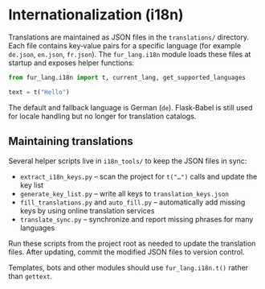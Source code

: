 # Internationalization (i18n)

Translations are maintained as JSON files in the `translations/` directory. Each
file contains key‑value pairs for a specific language (for example
`de.json`, `en.json`, `fr.json`). The `fur_lang.i18n` module loads these files at
startup and exposes helper functions:

```python
from fur_lang.i18n import t, current_lang, get_supported_languages

text = t("Hello")
```

The default and fallback language is German (`de`). Flask‑Babel is still used for
locale handling but no longer for translation catalogs.

## Maintaining translations

Several helper scripts live in `i18n_tools/` to keep the JSON files in sync:

- `extract_i18n_keys.py` – scan the project for `t("…")` calls and update the
  key list
- `generate_key_list.py` – write all keys to `translation_keys.json`
- `fill_translations.py` and `auto_fill.py` – automatically add missing keys by
  using online translation services
- `translate_sync.py` – synchronize and report missing phrases for many
  languages

Run these scripts from the project root as needed to update the translation
files. After updating, commit the modified JSON files to version control.

Templates, bots and other modules should use `fur_lang.i18n.t()` rather than
`gettext`.
